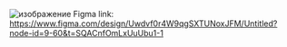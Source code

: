 ![изображение](https://github.com/user-attachments/assets/a982c195-5cbd-4be7-87d6-62c4e8049a11)
Figma link: https://www.figma.com/design/Uwdvf0r4W9qgSXTUNoxJFM/Untitled?node-id=9-60&t=SQACnfOmLxUuUbu1-1
